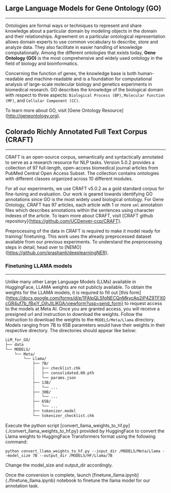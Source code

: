 ## Large Language Models for Gene Ontology (GO)
***
Ontologies are formal ways or techniques to represent and share knowledge about a particular domain by modeling objects in the domain and their relationships. Agreement on a particular ontological representation allows domain experts to use common vocabulary to describe, store and analyze data. They also facilitate in easier handling of knowledge computationally. Among the different ontologies that exists today, <strong>Gene Ontology (GO)</strong> is the most comprehensive and widely used ontology in the field of biology and bioinformatics.

Concerning the function of genes, the knowledge base is both human-readable and machine-readable and is a foundation for computational analysis of large-scale molecular biology and genetics experiments in biomedical research. GO describes the knowledge of the biological domain with respect to three aspects: `Biological Process (BP)`, `Molecular Function (MF)`, and `Cellular Component (CC)`.

To learn more about GO, visit [Gene Ontology Resource]{http://geneontology.org}.


##  Colorado Richly Annotated Full Text Corpus (CRAFT)
***
CRAFT is an open-source corpus, semantically and syntactically annotated to serve as a research resource for NLP tasks. Version
5.0.2 provides a collection of 97 full-length, open-access biomedical journal articles from PubMed Central Open Access Subset. The collection contains ontologies with different classes organized across 10 different modules.

For all our experiments, we use CRAFT v5.0.2 as a gold standard corpus for fine-tuning and evaluation. Our work is geared towards identifying GO annotations since GO is the most widely used biological ontology. For Gene Ontology, CRAFT has 97 articles, each article with 1 or more `xml` annotation files which describes annotations within the sentences using character indexes of the
article. To learn more about CRAFT, visit [CRAFT github repository]{https://github.com/UCDenver-ccp/CRAFT}.

Preprocessing of the data in CRAFT is required to make it model ready for training/ finetuning. This work uses the already preprocessed dataset available from our previous experiments. To understand the preprocessing steps in detail, head over to [NEMO]{https://github.com/prashanti/deeplearningNER}.

### Finetuning LLAMA models
***
Unlike many other Large Language Models (LLMs) available in HuggingFace, LLAMA weights are not publicly available. To obtain the weights for the LLAMA models, it is required to fill out [this form]{https://docs.google.com/forms/d/e/1FAIpQLSfqNECQnMkycAp2jP4Z9TFX0cGR4uf7b_fBxjY_OjhJILlKGA/viewform?usp=send_form} to request access to the models at Meta AI. Once you are granted access, you will receive a presigned url and instruction to download the weights. Follow the instruction to download the weights to the `MODELS/Meta/Llama` directory. Models ranging from 7B to 65B parameters would have their weights in their respective directory. The directories should appear like below:
```bash
LLM_for_GO/
├── data
└── MODELS/
    └── Meta/
        └── Llama/
            ├── 7B/
            │   ├── checklist.chk
            │   ├── consolidated.00.pth
            │   └── params.json
            ├── 13B/
            │   └── ...
            ├── 30B/
            │   └── ...
            ├── 65B/
            │   └── ...
            ├── tokenizer.model
            └── tokenizer_checklist.chk
```

Execute the python script [convert_llama_weights_to_hf.py]{./convert_llama_weights_to_hf.py} provided by HuggingFace to convert the Llama weights to HuggingFace Transformers format using the following command:
```
python convert_llama_weights_to_hf.py --input_dir /MODELS/Meta/Llama --model_size 7B --output_dir /MODELS/HF/Llama/7B
```
Change the model_size and output_dir accordingly.

Once the conversion is complete, launch [finetune_llama.ipynb]{./finetune_llama.ipynb} notebook to finetune the llama model for our annotation task.
